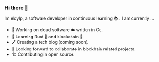 ### Hi there 👋

Im eloylp, a software developer in continuous learning :books: . I am currently ...

- 🔭 Working on cloud software :cloud: written in Go.
- 🌱 Learning Rust :crab: and blockchain :link:
- :pen: Creating a tech blog (coming soon).
- :eyes: Looking forward to collaborate in blockhain related projects.
- :building_construction: Contributing in open source.
